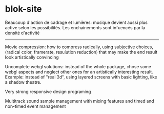 # blok-site
Beaucoup d'action de cadrage et lumières: musique devient aussi plus active selon les possibilités. Les enchainements sont infuencés par la densité d'activité


*******************************
Movie compression: how to compress radically, using subjective choices, (radical color, framerate, resulution reduction) that may make the end result look artistically convincing

Uncomplete webgl solutions: instead of the whole package, chose some webgl aspects and neglect other ones for an artistically interesting result. Example: instead of "real 3d", using layered screens with basic lighting, like a shadow theatre.

Very strong responsive design programing

Multitrack sound sample management with mixing features and timed and non-timed event management
